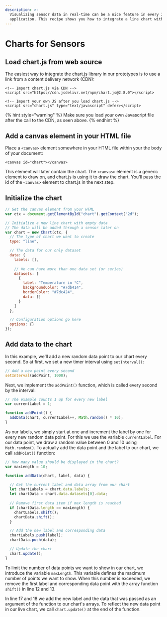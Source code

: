 ```yaml
---
description: >-
  Visualizing sensor data in real-time can be a nice feature in every IoT
  application. This recipe shows you how to integrate a line chart with chart.js
---
```


# Charts for Sensors

## Load chart.js from web source

The easiest way to integrate the [chart.js](https://www.chartjs.org/) library in our prototypes is to use a link from a content delivery network \(CDN\):

```markup
<!-- Import chart.js via CDN -->
<script src="https://cdn.jsdelivr.net/npm/chart.js@2.8.0"></script>

<!-- Import your own JS after you load chart.js -->
<script src="chart.js" type="text/javascript" defer></script>
```

{% hint style="warning" %}
Make sure you load your own Javascript file after the call to the CDN, as seen above.
{% endhint %}

## Add a canvas element in your HTML file

Place a `<canvas>` element somewhere in your HTML file within your the body of your document:

```markup
<canvas id="chart"></canvas>
```

This element will later contain the chart. The `<canvas>` element is a generic element to draw on, and chart.js is using it to draw the chart. You'll pass the id of the `<canvas>` element to chart.js in the next step.

## Initialize the chart

```javascript
// Get the canvas element from your HTML
var ctx = document.getElementById("chart").getContext("2d");

// Initialize a new line chart with empty data
// The data will be added through a sensor later on
var chart = new Chart(ctx, {
  // The type of chart we want to create
  type: "line",

  // The data for our only dataset
  data: {
    labels: [],
    
    // We can have more than one data set (or series)
    datasets: [
      {
        label: "Temperature in °C",
        backgroundColor: "#7db414",
        borderColor: "#7dc424",
        data: []
      }
    ]
  },

  // Configuration options go here
  options: {}
});
```

## Add data to the chart

In this example, we'll add a new random data point to our chart every second. So at first, we set a new timer interval using `setInterval()`:

```javascript
// Add a new point every second
setInterval(addPoint, 1000);
```

Next, we implement the `addPoint()` function, which is called every second by the interval:

```javascript
// The example counts 1 up for every new label
var currentLabel = 1;

function addPoint() {
  addData(chart, currentLabel++, Math.random() * 10);
}
```

As our labels, we simply start at one and increment the label by one for every new random data point. For this we use the variable `currentLabel`. For our data point, we draw a random value between 0 and 10 using `Math.random()`. To actually add the data point and the label to our chart, we call `addPoint()` function:

```javascript
// How many value should be displayed in the chart?
var maxLength = 10;

function addData(chart, label, data) {

  // Get the current label and data array from our chart    
  let chartLabels = chart.data.labels;
  let chartData = chart.data.datasets[0].data;
  
  // Remove first data item if max length is reached
  if (chartData.length == maxLength) {
    chartLabels.shift();
    chartData.shift();
  }

  // Add the new label and corresponding data
  chartLabels.push(label);
  chartData.push(data);

  // Update the chart
  chart.update();
}
```

To limit the number of data points we want to show in our chart, we introduce the variable `maxLength`. This variable defines the maximum number of points we want to show. When this number is exceeded, we remove the first label and corresponding data point with the array function `shift()` in line 12 and 13.

In line 17 and 18 we add the new label and the data that was passed as an argument of the function to our chart's arrays. To reflect the new data point in our live chart, we call `chart.update()` at the end of the function.

